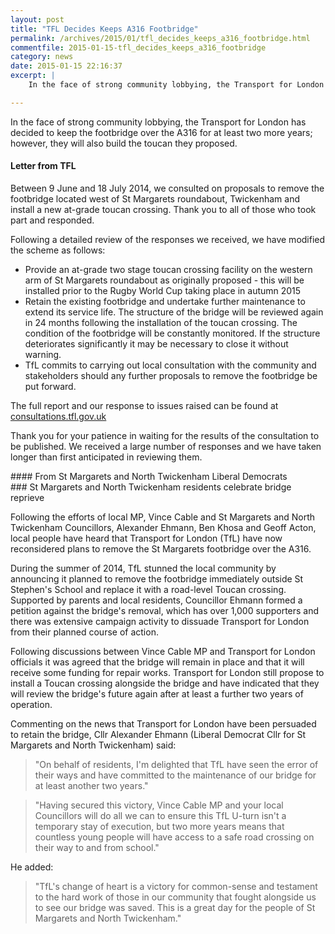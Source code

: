 ```yaml
---
layout: post
title: "TFL Decides Keeps A316 Footbridge"
permalink: /archives/2015/01/tfl_decides_keeps_a316_footbridge.html
commentfile: 2015-01-15-tfl_decides_keeps_a316_footbridge
category: news
date: 2015-01-15 22:16:37
excerpt: |
    In the face of strong community lobbying, the Transport for London has decided to keep the footbridge over the A316 for at least two more years; however, they will also build the toucan they proposed.

---
```


In the face of strong community lobbying, the Transport for London has decided to keep the footbridge over the A316 for at least two more years; however, they will also build the toucan they proposed.

#### Letter from TFL

<div markdown="1" class="letter">
Between 9 June and 18 July 2014, we consulted on proposals to remove the footbridge located west of St Margarets roundabout, Twickenham and install a new at-grade toucan crossing. Thank you to all of those who took part and responded.

Following a detailed review of the responses we received, we have modified the scheme as follows:

-   Provide an at-grade two stage toucan crossing facility on the western arm of St Margarets roundabout as originally proposed - this will be installed prior to the Rugby World Cup taking place in autumn 2015
-   Retain the existing footbridge and undertake further maintenance to extend its service life. The structure of the bridge will be reviewed again in 24 months following the installation of the toucan crossing. The condition of the footbridge will be constantly monitored. If the structure deteriorates significantly it may be necessary to close it without warning.
-   TfL commits to carrying out local consultation with the community and stakeholders should any further proposals to remove the footbridge be put forward.

The full report and our response to issues raised can be found at [consultations.tfl.gov.uk](https://consultations.tfl.gov.uk/consultation-and-engagement/a316-st-margarets-crossing)

Thank you for your patience in waiting for the results of the consultation to be published. We received a large number of responses and we have taken longer than first anticipated in reviewing them.

</div>
#### From St Margarets and North Twickenham Liberal Democrats

<div markdown="1" class="letter">
### St Margarets and North Twickenham residents celebrate bridge reprieve

Following the efforts of local MP, Vince Cable and St Margarets and North Twickenham Councillors, Alexander Ehmann, Ben Khosa and Geoff Acton, local people have heard that Transport for London (TfL) have now reconsidered plans to remove the St Margarets footbridge over the A316.

During the summer of 2014, TfL stunned the local community by announcing it planned to remove the footbridge immediately outside St Stephen's School and replace it with a road-level Toucan crossing. Supported by parents and local residents, Councillor Ehmann formed a petition against the bridge's removal, which has over 1,000 supporters and there was extensive campaign activity to dissuade Transport for London from their planned course of action.

Following discussions between Vince Cable MP and Transport for London officials it was agreed that the bridge will remain in place and that it will receive some funding for repair works. Transport for London still propose to install a Toucan crossing alongside the bridge and have indicated that they will review the bridge's future again after at least a further two years of operation.

Commenting on the news that Transport for London have been persuaded to retain the bridge, Cllr Alexander Ehmann (Liberal Democrat Cllr for St Margarets and North Twickenham) said:

> "On behalf of residents, I'm delighted that TfL have seen the error of their ways and have committed to the maintenance of our bridge for at least another two years."

> "Having secured this victory, Vince Cable MP and your local Councillors will do all we can to ensure this TfL U-turn isn't a temporary stay of execution, but two more years means that countless young people will have access to a safe road crossing on their way to and from school."

He added:

> "TfL's change of heart is a victory for common-sense and testament to the hard work of those in our community that fought alongside us to see our bridge was saved. This is a great day for the people of St Margarets and North Twickenham."

</div>
